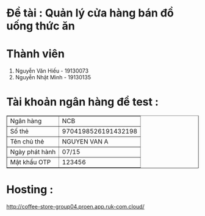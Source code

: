 # Đề tài : Quản lý cửa hàng bán đồ uống thức ăn
# Thành viên
<ol>
<li>Nguyễn Văn Hiếu - 19130073</li>
<li>Nguyễn Nhật Minh - 19130135</li>
</ol>

# Tài khoản ngân hàng để test :
<table align="center" border="1" cellpadding="0" cellspacing="0" width="600"><tbody><tr><td>Ngân hàng</td><td>NCB</td></tr> <tr><td>Số thẻ</td><td>9704198526191432198</td></tr> <tr><td>Tên chủ thẻ</td><td>NGUYEN VAN A</td></tr> <tr><td>Ngày phát hành</td><td>07/15</td></tr> <tr><td>Mật khẩu OTP</td><td>123456</td></tr> </tbody></table>

# Hosting :
http://coffee-store-group04.proen.app.ruk-com.cloud/